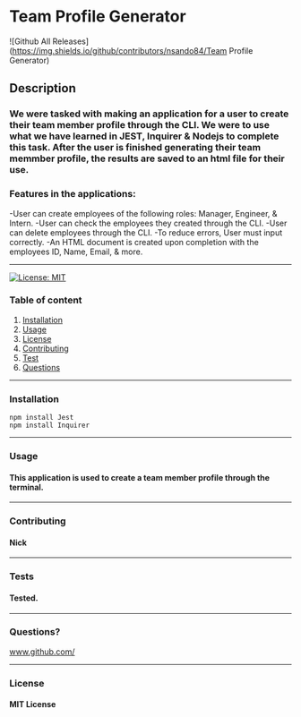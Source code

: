 
  # **Team Profile Generator**    

  ![Github All Releases](https://img.shields.io/github/contributors/nsando84/Team Profile Generator)

  ## **Description**

  

  ### We were tasked with making an application for a user to create their team member profile through the CLI. We were to use what we have learned in JEST, Inquirer & Nodejs to complete this task. After the user is finished generating their team memmber profile, the results are saved to an html file for their use. 

  ### Features in the applications:
  -User can create employees of the following roles: Manager, Engineer, & Intern.
  -User can check the employees they created through the CLI.
  -User can delete employees through the CLI.
  -To reduce errors, User must input correctly.
  -An HTML document is created upon completion with the employees ID, Name, Email, & more.


 
---

[![License: MIT](https://img.shields.io/badge/License-MIT-yellow.svg)](https://opensource.org/licenses/MIT)

  ### Table of content
  1. [Installation](#installation)
  2. [Usage](#usage)
  3. [License](#license)
  4. [Contributing](#contributing)
  5. [Test](#test)
  6. [Questions](#questions)

---

### **Installation**

    npm install Jest
    npm install Inquirer

---

### **Usage**

#### This application is used to create a team member profile through the terminal.

---

### **Contributing**

#### Nick

---

### **Tests**

#### Tested.

---

### **Questions?**



www.github.com/

---

### **License**

#### MIT License

  
